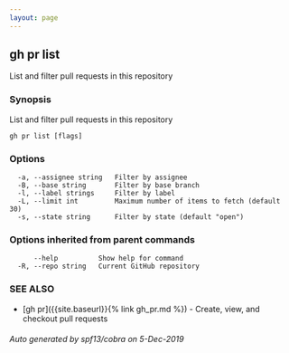 ```yaml
---
layout: page
---
```


## gh pr list

List and filter pull requests in this repository

### Synopsis

List and filter pull requests in this repository

```
gh pr list [flags]
```

### Options

```
  -a, --assignee string   Filter by assignee
  -B, --base string       Filter by base branch
  -l, --label strings     Filter by label
  -L, --limit int         Maximum number of items to fetch (default 30)
  -s, --state string      Filter by state (default "open")
```

### Options inherited from parent commands

```
      --help          Show help for command
  -R, --repo string   Current GitHub repository
```

### SEE ALSO

* [gh pr]({{site.baseurl}}{% link gh_pr.md %})	 - Create, view, and checkout pull requests

###### Auto generated by spf13/cobra on 5-Dec-2019

